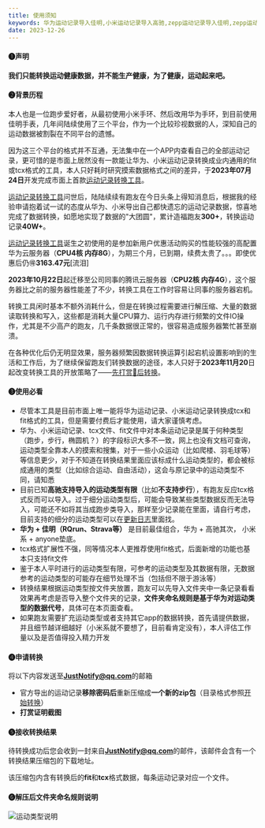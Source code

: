 ```yaml
---
title: 使用须知
keywords: 华为运动记录导入佳明,小米运动记录导入高驰,zepp运动记录导入佳明,zepp运动记录导入高驰,苹果健康导入佳明,zepp运动记录导入高驰
date: 2023-12-26
---
```

#### ❶声明
**我们只能转换运动健康数据，并不能生产健康，为了健康，运动起来吧。**

#### ❷背景历程
本人也是一位跑步爱好者，从最初使用小米手环、然后改用华为手环，到目前使用佳明手表，几年间陆续使用了三个平台，作为一个比较珍视数据的人，深知自己的运动数据被割裂在不同平台的遗憾。

因为这三个平台的格式并不互通，无法集中在一个APP内查看自己的全部运动记录，更可惜的是市面上居然没有一款能让华为、小米运动记录转换成业内通用的fit或tcx格式的工具，本人只好耗时研究摸索数据格式之间的差异，于**2023年07月24日**开发完成市面上首款[运动记录转换工具](https://www.fitconverter.com)。

[运动记录转换工具](https://www.fitconverter.com)问世后，陆陆续续有跑友在今日头条上得知消息后，根据我的经验申请抱着试一试的态度从华为、小米导出自己都快遗忘的运动记录数据，惊喜地完成了数据转换，如愿地实现了数据的"大团圆"，累计造福跑友**300+**，转换运动记录**40W+**。

[运动记录转换工具](https://www.fitconverter.com)诞生之初使用的是参加新用户优惠活动购买的性能较强的高配置华为云服务器（**CPU4核 内存8G**），为期三个月，已到期，续费太贵了。。。即使优惠后仍🉐**3163.47元**[流泪]

**2023年10月22日**起迁移至公司同事的腾讯云服务器（**CPU2核 内存4G**），这个服务器比之前的服务器性能差了不少，转换工具在工作时容易让同事的服务器宕机。

转换工具闲时基本不额外消耗什么，但是在转换过程需要进行解压缩、大量的数据读取转换和写入，这些都是消耗大量CPU算力、运行内存进行频繁的文件IO操作，尤其是不少高产的跑友，几千条数据很正常的，很容易造成服务器繁忙甚至崩溃。

在各种优化后仍无明显效果，服务器频繁因数据转换运算引起宕机设置影响到的生活和工作后，为了继续保留跑友们转换数据的途径，本人只好于**2023年11月20**日起改变转换工具的开放策略了——[先打赏🍗后转换](/pay)。

#### ❸使用必看
- 尽管本工具是目前市面上唯一能将华为运动记录、小米运动记录转换成tcx和fit格式的工具，但是需要付费后才能使用，请大家谨慎考虑。
- 华为、小米运动记录、tcx文件、fit文件中对本条运动记录是属于何种类型（跑步，步行，椭圆机？）的字段标识大多不一致，网上也没有文档可查询，运动类型全靠本人的摸索和搜集，对于一些小众运动（比如爬楼、羽毛球等）等信息更少，对于不知道在转换结果里面应该标成什么运动类型的，都会被标成通用的类型（比如综合运动、自由活动），这会与原记录中的运动类型不同，请知悉
- 目前已知**高驰支持导入的运动类型有限**（比如**不支持步行**），有跑友反应tcx格式反而可以导入。过于细分运动类型后，可能会导致某些类型数据反而无法导入，可能还不如将其当成跑步类导入，那样至少记录能在里面，请自行考虑，目前支持的细分的运动类型可以在[更新日志](/convert/log)里面找。
- **华为 + 佳明（RQrun、Strava等）** 是目前最佳组合，华为 + 高驰其次， 小米系 + anyone垫底。
- tcx格式扩展性不强，同等情况本人更推荐使用fit格式，后面新增的功能也基本只支持fit文件
- 鉴于本人平时进行的运动类型有限，可参考的运动类型及其数据有限，无数据参考的运动类型的可能存在细节处理不当（包括但不限于游泳等）
- 转换结果根据运动类型按文件夹放置，跑友可以先导入文件夹中一条记录看看效果再考虑是否导入整个文件夹的记录，**文件夹命名规则是基于华为对运动类型的数据代号**，具体可在本页面查看。
- 如果跑友需要扩充运动类型或者支持其它app的数据转换，首先请提供数据，并且细节越详细越好（小米系就不要想了，目前看肯定没有），本人评估工作量以及是否值得投入精力开发

#### ❹申请转换
将以下内容发送至**JustNotify@qq.com**的邮箱
- 官方导出的运动记录**移除密码后**重新压缩成**一个新的zip包**（目录格式参照[开始转换](/convert/do)）
- **打赏证明截图**
 
#### ❺接收转换结果
待转换成功后您会收到一封来自**JustNotify@qq.com**的邮件，该邮件会含有一个转换结果压缩包的下载地址。

该压缩包内含有转换后的**fit**和**tcx**格式数据，每条运动记录对应一个文件。

#### ❻解压后文件夹命名规则说明

<div class="img-box">
    <img class="zfb" src="/type-intro.png" title="运动类型说明" alt="运动类型说明">
</div>
